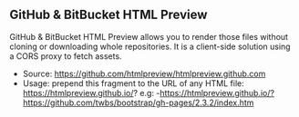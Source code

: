 ## GitHub & BitBucket HTML Preview

GitHub & BitBucket HTML Preview allows you to render those files without cloning or downloading whole repositories. It is a client-side solution using a CORS proxy to fetch assets.


  - Source: https://github.com/htmlpreview/htmlpreview.github.com
  - Usage: prepend this fragment to the URL of any HTML file: https://htmlpreview.github.io/? e.g:
    -https://htmlpreview.github.io/?https://github.com/twbs/bootstrap/gh-pages/2.3.2/index.htm
